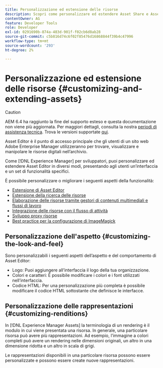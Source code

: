```yaml
---
title: Personalizzazione ed estensione delle risorse
description: Scopri come personalizzare ed estendere Asset Share e Asset Editor, che offre agli utenti un’interfaccia e un set di funzionalità personalizzati.
contentOwner: AG
feature: Developer Tools
role: Developer
exl-id: 0291690b-874a-483d-901f-f02cb6d8ab28
source-git-commit: c5b816d74c6f02f85476d16868844f39b4c47996
workflow-type: tm+mt
source-wordcount: '293'
ht-degree: 2%

---
```


# Personalizzazione ed estensione delle risorse {#customizing-and-extending-assets}

>[!CAUTION]
>
>AEM 6.4 ha raggiunto la fine del supporto esteso e questa documentazione non viene più aggiornata. Per maggiori dettagli, consulta la nostra [periodi di assistenza tecnica](https://helpx.adobe.com/it/support/programs/eol-matrix.html). Trova le versioni supportate [qui](https://experienceleague.adobe.com/docs/).

Asset Editor è il punto di accesso principale che gli utenti di un sito web Adobe Enterprise Manager utilizzeranno per trovare, visualizzare e manipolare le risorse digitali nell’archivio.

Come [!DNL Experience Manager] per sviluppatori, puoi personalizzare ed estendere Asset Editor in diversi modi, presentando agli utenti un’interfaccia e un set di funzionalità specifici.

È possibile personalizzare o migliorare i seguenti aspetti della funzionalità:

* [Estensione di Asset Editor](asseteditorx.md)
* [Estensione della ricerca delle risorse](searchx.md)
* [Elaborazione delle risorse tramite gestori di contenuti multimediali e flussi di lavoro](media-handlers.md)
* [Integrazione delle risorse con il flusso di attività](extending-activity-stream.md)
* [Sviluppo proxy risorse](proxy.md)
* [Best practice per la configurazione di ImageMagick](best-practices-for-imagemagick.md)

## Personalizzazione dell&#39;aspetto {#customizing-the-look-and-feel}

Sono personalizzabili i seguenti aspetti dell’aspetto e del comportamento di Asset Editor:

* Logo: Puoi aggiungere all’interfaccia il logo della tua organizzazione.
* Colori e caratteri: È possibile modificare i colori e i font utilizzati nell’interfaccia.
* Codice HTML: Per una personalizzazione più completa è possibile modificare il codice HTML sottostante che definisce le interfacce.

## Personalizzazione delle rappresentazioni {#customizing-renditions}

In [!DNL Experience Manager Assets] la terminologia di un rendering è il modulo in cui viene presentata una risorsa. In generale, una particolare risorsa può avere più rappresentazioni. Ad esempio, l’immagine a colori completi può avere un rendering nelle dimensioni originali, un altro in una dimensione ridotta e un altro in scala di grigi.

Le rappresentazioni disponibili in una particolare risorsa possono essere personalizzate e possono essere create nuove rappresentazioni.
